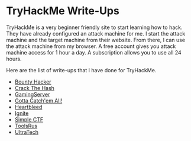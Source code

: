 # TryHackMe Write-Ups

TryHackMe is a very beginner friendly site to start learning how to hack. They have already configured an attack machine for me. I start the attack machine and the target machine from their website. From there, I can use the attack machine from my browser. A free account gives you attack machine access for 1 hour a day. A subscription allows you to use all 24 hours.

Here are the list of write-ups that I have done for TryHackMe.

- [Bounty Hacker](bounty_hacker.md)
- [Crack The Hash](crack_the_hash.md)
- [GamingServer](gaming_server.md)
- [Gotta Catch'em All!](gotta_catch_em_all.md)
- [Heartbleed](heartbleed.md)
- [Ignite](ignite.md)
- [Simple CTF](simple_ctf.md)
- [ToolsRus](tools_r_us.md)
- [UltraTech](ultra_tech.md)
